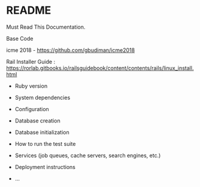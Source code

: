 # README

Must Read This Documentation.

Base Code 

icme 2018 - https://github.com/gbudiman/icme2018 

Rail Installer Guide : https://rorlab.gitbooks.io/railsguidebook/content/contents/rails/linux_install.html

* Ruby version

* System dependencies

* Configuration

* Database creation

* Database initialization

* How to run the test suite

* Services (job queues, cache servers, search engines, etc.)

* Deployment instructions

* ...
